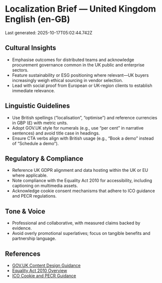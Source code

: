 # Localization Brief — United Kingdom English (en-GB)

Last generated: 2025-10-17T05:02:44.742Z
## Cultural Insights

- Emphasise outcomes for distributed teams and acknowledge procurement governance common in the UK public and enterprise sectors.
- Feature sustainability or ESG positioning where relevant—UK buyers increasingly weigh ethical sourcing in vendor selection.
- Lead with social proof from European or UK-region clients to establish immediate relevance.

## Linguistic Guidelines

- Use British spellings (“localisation”, “optimise”) and reference currencies in GBP (£) with metric units.
- Adopt GOV.UK style for numerals (e.g., use “per cent” in narrative sentences) and avoid title case in headings.
- Ensure CTA verbs align with British usage (e.g., “Book a demo” instead of “Schedule a demo”).

## Regulatory & Compliance

- Reference UK GDPR alignment and data hosting within the UK or EU where applicable.
- Note compliance with the Equality Act 2010 for accessibility, including captioning on multimedia assets.
- Acknowledge cookie consent mechanisms that adhere to ICO guidance and PECR regulations.

## Tone & Voice

- Professional and collaborative, with measured claims backed by evidence.
- Avoid overly promotional superlatives; focus on tangible benefits and partnership language.

## References

- [GOV.UK Content Design Guidance](https://www.gov.uk/guidance/style-guide)
- [Equality Act 2010 Overview](https://www.legislation.gov.uk/ukpga/2010/15/contents)
- [ICO Cookie and PECR Guidance](https://ico.org.uk/for-organisations/guide-to-pecr/cookies-and-similar-technologies/)
